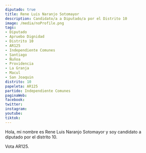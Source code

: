 ```yaml
---
diputado: true
title: Rene Luis Naranjo Sotomayor
description: Candidato/a a Diputado/a por el Distrito 10
image: /media/noProfile.png
tags:
- Diputado
- Apruebo Dignidad
- Distrito 10
- AR125
- Independiente Comunes
- Santiago
- Ñuñoa
- Providencia
- La Granja
- Macul
- San Joaquin
distrito: 10
papeleta: AR125
partido: Independiente Comunes
paginaWeb:
facebook:
twitter:
instagram:
youtube:
tiktok:
---
```

Hola, mi nombre es Rene Luis Naranjo Sotomayor y soy candidato a diputado por el distrito 10.

Vota AR125.